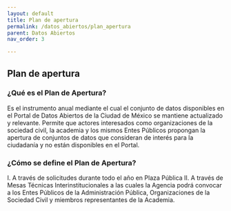 ```yaml
---
layout: default
title: Plan de apertura
permalink: /datos_abiertos/plan_apertura
parent: Datos Abiertos
nav_order: 3

---
```

## Plan de apertura

### ¿Qué es el Plan de Apertura? 
Es el instrumento anual mediante el cual el conjunto de datos disponibles en el Portal de Datos Abiertos de la Ciudad de México se mantiene actualizado y relevante. Permite que actores interesados como organizaciones de la sociedad civil, la academia y los mismos Entes Públicos propongan la apertura de conjuntos de datos que consideran de interés para la ciudadanía y no están disponibles en el Portal. 

### ¿Cómo se define el Plan de Apertura? 
I. A través de solicitudes durante todo el año en Plaza Pública
II. A través de Mesas Técnicas Interinstitucionales a las cuales la Agencia podrá convocar a los Entes Públicos de la Administración Pública, Organizaciones de la Sociedad Civil y miembros representantes de la Academia.
